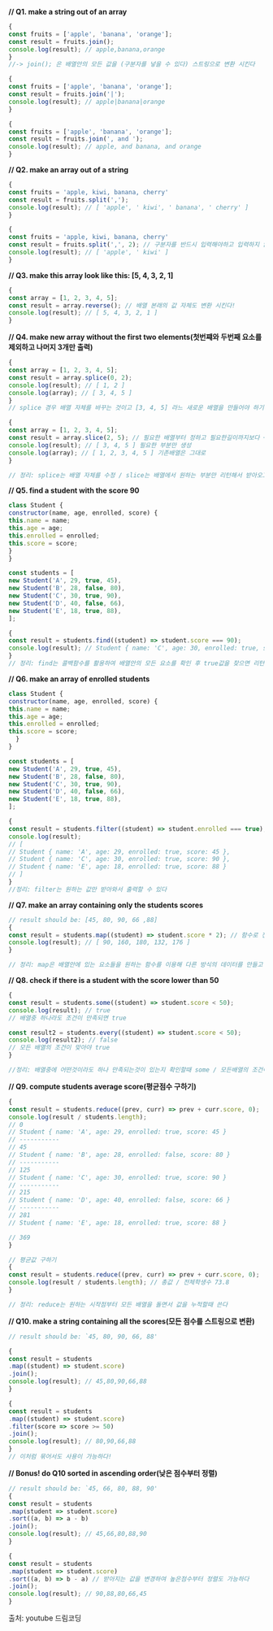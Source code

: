 **// Q1. make a string out of an array**  
```javascript
{
const fruits = ['apple', 'banana', 'orange'];
const result = fruits.join();
console.log(result); // apple,banana,orange
}
//-> join(); 은 배열안의 모든 값을 (구분자를 넣을 수 있다) 스트링으로 변환 시킨다

{
const fruits = ['apple', 'banana', 'orange'];
const result = fruits.join('|');
console.log(result); // apple|banana|orange
}

{
const fruits = ['apple', 'banana', 'orange'];
const result = fruits.join(', and ');
console.log(result); // apple, and banana, and orange
}
```  
  
**// Q2. make an array out of a string**
```javascript
{
const fruits = 'apple, kiwi, banana, cherry'
const result = fruits.split(',');
console.log(result); // [ 'apple', ' kiwi', ' banana', ' cherry' ]
}

{
const fruits = 'apple, kiwi, banana, cherry'
const result = fruits.split(',', 2); // 구분자를 반드시 입력해야하고 입력하지 않으면 문자열로 표기된다 또한 remit을 정하여 배열의 두개의 값만 출력도 가능하다
console.log(result); // [ 'apple', ' kiwi' ]
}
```  
  
**// Q3. make this array look like this: [5, 4, 3, 2, 1]**  
```javascript
{
const array = [1, 2, 3, 4, 5];
const result = array.reverse(); // 배열 본래의 값 자체도 변환 시킨다!
console.log(result); // [ 5, 4, 3, 2, 1 ]
}
```  
  
**// Q4. make new array without the first two elements(첫번쨰와 두번째 요소를 제외하고 나머지 3개만 출력)**  
```javascript
{
const array = [1, 2, 3, 4, 5];
const result = array.splice(0, 2);
console.log(result); // [ 1, 2 ]
console.log(array); // [ 3, 4, 5 ]
}
// splice 경우 배열 자체를 바꾸는 것이고 [3, 4, 5] 라느 새로운 배열을 만들어야 하기때문에 splice는 사용할 수 없다

{
const array = [1, 2, 3, 4, 5];
const result = array.slice(2, 5); // 필요한 배열부터 정하고 필요한길이까지보다 +1
console.log(result); // [ 3, 4, 5 ] 필요한 부분만 생성
console.log(array); // [ 1, 2, 3, 4, 5 ] 기존배열은 그대로
}

// 정리: splice는 배열 자체를 수정 / slice는 배열에서 원하는 부분만 리턴해서 받아오고 싶을때
```  
  
**// Q5. find a student with the score 90**  
```javascript
class Student {
constructor(name, age, enrolled, score) {
this.name = name;
this.age = age;
this.enrolled = enrolled;
this.score = score;
}
}

const students = [
new Student('A', 29, true, 45),
new Student('B', 28, false, 80),
new Student('C', 30, true, 90),
new Student('D', 40, false, 66),
new Student('E', 18, true, 88),
];

{
const result = students.find((student) => student.score === 90);
console.log(result); // Student { name: 'C', age: 30, enrolled: true, score: 90 }
}
// 정리: find는 콜백함수를 활용하여 배열안의 모든 요소를 확인 후 true값을 찾으면 리턴 후 함수가 종료된다
```  
  
**// Q6. make an array of enrolled students**  
```javascript
class Student {
constructor(name, age, enrolled, score) {
this.name = name;
this.age = age;
this.enrolled = enrolled;
this.score = score;
  }
}

const students = [
new Student('A', 29, true, 45),
new Student('B', 28, false, 80),
new Student('C', 30, true, 90),
new Student('D', 40, false, 66),
new Student('E', 18, true, 88),
];

{
const result = students.filter((student) => student.enrolled === true);
console.log(result);
// [
// Student { name: 'A', age: 29, enrolled: true, score: 45 },
// Student { name: 'C', age: 30, enrolled: true, score: 90 },
// Student { name: 'E', age: 18, enrolled: true, score: 88 }
// ]
}
//정리: filter는 원하는 값만 받아와서 출력할 수 있다
```  
  
**// Q7. make an array containing only the students scores**  
```javascript
// result should be: [45, 80, 90, 66 ,88]
{
const result = students.map((student) => student.score * 2); // 함수로 전달되는 인자는 이해하기 쉽게 쓰는 것이 중요하다
console.log(result); // [ 90, 160, 180, 132, 176 ]
}

// 정리: map은 배열안에 있는 요소들을 원하는 함수를 이용해 다른 방식의 데이터를 만들고 싶을때
```  
  
**// Q8. check if there is a student with the score lower than 50**
```javascript
{
const result = students.some((student) => student.score < 50);
console.log(result); // true
// 배열중 하나라도 조건이 만족되면 true

const result2 = students.every((student) => student.score < 50);
console.log(result2); // false
// 모든 배열의 조건이 맞아야 true
}

//정리: 배열중에 어떤것이라도 하나 만족되는것이 있는지 확인할때 some / 모든배열의 조건이 만족해야할때 every
```  
  
**// Q9. compute students average score(평균점수 구하기)**  
```javascript
{
const result = students.reduce((prev, curr) => prev + curr.score, 0);
console.log(result / students.length);
// 0
// Student { name: 'A', age: 29, enrolled: true, score: 45 }
// -----------
// 45
// Student { name: 'B', age: 28, enrolled: false, score: 80 }
// -----------
// 125
// Student { name: 'C', age: 30, enrolled: true, score: 90 }
// -----------
// 215
// Student { name: 'D', age: 40, enrolled: false, score: 66 }
// -----------
// 281
// Student { name: 'E', age: 18, enrolled: true, score: 88 }

// 369
}

// 평균값 구하기
{
const result = students.reduce((prev, curr) => prev + curr.score, 0);
console.log(result / students.length); // 총값 / 전체학생수 73.8
}

// 정리: reduce는 원하는 시작점부터 모든 배열을 돌면서 값을 누적할때 쓴다
```  
  
**// Q10. make a string containing all the scores(모든 점수를 스트링으로 변환)**  
```javascript
// result should be: `45, 80, 90, 66, 88'

{
const result = students
.map((student) => student.score)
.join();
console.log(result); // 45,80,90,66,88
}

{
const result = students
.map((student) => student.score)
.filter(score => score >= 50)
.join();
console.log(result); // 80,90,66,88
}
// 이처럼 묶어서도 사용이 가능하다!
```  
  
**// Bonus! do Q10 sorted in ascending order(낮은 점수부터 정렬)**  
```javascript
// result should be: `45, 66, 80, 88, 90'
{
const result = students
.map(student => student.score)
.sort((a, b) => a - b)
.join();
console.log(result); // 45,66,80,88,90
}

{
const result = students
.map(student => student.score)
.sort((a, b) => b - a) // 받아지는 값을 변경하여 높은점수부터 정렬도 가능하다
.join();
console.log(result); // 90,88,80,66,45
}
```  
  
출처: youtube 드림코딩